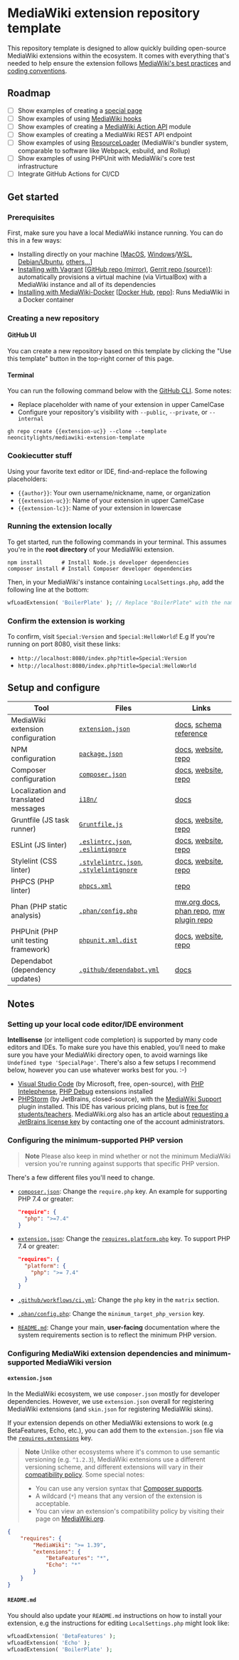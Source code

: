 # MediaWiki extension repository template

This repository template is designed to allow quickly building open-source MediaWiki extensions within the ecosystem. It comes with everything that's needed to help ensure the extension follows [MediaWiki's best practices](https://www.mediawiki.org/wiki/Best_practices_for_extensions) and [coding conventions](https://www.mediawiki.org/wiki/Manual:Coding_conventions).

## Roadmap

- [ ] Show examples of creating a [special page](https://www.mediawiki.org/wiki/Manual:Special_pages)
- [ ] Show examples of using [MediaWiki hooks](https://www.mediawiki.org/wiki/Manual:Hooks)
- [ ] Show examples of creating a [MediaWiki Action API](https://www.mediawiki.org/wiki/API:Main_page) module
- [ ] Show examples of creating a MediaWiki REST API endpoint
- [ ] Show examples of using [ResourceLoader](https://www.mediawiki.org/wiki/ResourceLoader) (MediaWiki's bundler system, comparable to software like Webpack, esbuild, and Rollup)
- [ ] Show examples of using PHPUnit with MediaWiki's core test infrastructure
- [ ] Integrate GitHub Actions for CI/CD

## Get started

### Prerequisites

First, make sure you have a local MediaWiki instance running. You can do this in a few ways:

- Installing directly on your machine [[MacOS](https://www.mediawiki.org/wiki/Manual:Running_MediaWiki_on_macOS), [Windows](https://www.mediawiki.org/wiki/Manual:Running_MediaWiki_on_Windows)/[WSL](https://www.mediawiki.org/wiki/Manual:Running_MediaWiki_on_Windows_Subsystem_for_Linux), [Debian/Ubuntu](https://www.mediawiki.org/wiki/Special:MyLanguage/Manual:Running_MediaWiki_on_Debian_or_Ubuntu), [others...](https://www.mediawiki.org/wiki/Manual:OS_specific_help)]
- [Installing with Vagrant](https://www.mediawiki.org/wiki/MediaWiki-Vagrant) [[GitHub repo (mirror)](https://github.com/wikimedia/mediawiki-vagrant), [Gerrit repo (source)](https://gerrit.wikimedia.org/g/mediawiki/vagrant)]: automatically provisions a virtual machine (via VirtualBox) with a MediaWiki instance and all of its dependencies
- [Installing with MediaWiki-Docker](https://www.mediawiki.org/wiki/MediaWiki-Docker) [[Docker Hub](https://hub.docker.com/_/mediawiki), [repo](https://github.com/wikimedia/mediawiki-docker)]: Runs MediaWiki in a Docker container

### Creating a new repository

#### GitHub UI

You can create a new repository based on this template by clicking the "Use this template" button in the top-right corner of this page.

#### Terminal

You can run the following command below with the [GitHub CLI](https://cli.github.com/). Some notes:

- Replace placeholder with name of your extension in upper CamelCase
- Configure your repository's visibility with `--public`, `--private`, or `--internal`

```shell
gh repo create {{extension-uc}} --clone --template neoncitylights/mediawiki-extension-template
```

### Cookiecutter stuff

Using your favorite text editor or IDE, find-and-replace the following placeholders:

- `{{author}}`: Your own username/nickname, name, or organization
- `{{extension-uc}}`: Name of your extension in upper CamelCase
- `{{extension-lc}}`: Name of your extension in lowercase

### Running the extension locally

To get started, run the following commands in your terminal. This assumes you're in the **root directory** of your MediaWiki extension.

```shell
npm install      # Install Node.js developer dependencies
composer install # Install Composer developer dependencies
```

Then, in your MediaWiki's instance containing `LocalSettings.php`, add the following line at the bottom:

```php
wfLoadExtension( 'BoilerPlate' ); // Replace "BoilerPlate" with the name of your extension
```

### Confirm the extension is working

To confirm, visit `Special:Version` and `Special:HelloWorld`! E.g If you're running on port 8080, visit these links:

- `http://localhost:8080/index.php?title=Special:Version`
- `http://localhost:8080/index.php?title=Special:HelloWorld`

## Setup and configure

| Tool | Files | Links |
| ---- | ----- | ----- |
| MediaWiki extension configuration | [`extension.json`](./extension.json) | [docs](https://www.mediawiki.org/wiki/Manual:Extension.json), [schema reference](https://www.mediawiki.org/wiki/Manual:Extension.json/Schema) |
| NPM configuration | [`package.json`](./package.json) | [docs](https://docs.npmjs.com/cli/v9/configuring-npm/package-json), [website](https://www.npmjs.com/), [repo](https://github.com/npm/cli) |
| Composer configuration | [`composer.json`](./composer.json) | [docs](https://getcomposer.org/doc/04-schema.md), [website](https://getcomposer.org/), [repo](https://github.com/composer/composer) |
| Localization and translated messages | [`i18n/`](./i18n/) | [docs](https://www.mediawiki.org/wiki/Localisation) |
| Gruntfile (JS task runner) | [`Gruntfile.js`](./Gruntfile.js) | [docs](https://gruntjs.com/configuring-tasks), [website](https://gruntjs.com/), [repo](https://github.com/gruntjs/grunt) |
| ESLint (JS linter) | [`.eslintrc.json`](./.eslintrc.json), [`.eslintignore`](./.eslintignore) | [docs](https://eslint.org/docs/latest/use/configure/), [website](https://eslint.org/), [repo](https://github.com/eslint/eslint) |
| Stylelint (CSS linter) | [`.stylelintrc.json`](./.stylelintrc.json), [`.stylelintignore`](./.stylelintignore) | [docs](https://stylelint.io/docs/user-guide/configuration), [website](https://stylelint.io/), [repo](https://github.com/stylelint/stylelint) |
| PHPCS (PHP linter) | [`phpcs.xml`](./phpcs.xml) | [repo](https://github.com/squizlabs/PHP_CodeSniffer) |
| Phan (PHP static analysis) | [`.phan/config.php`](./.phan/config.php) | [mw.org docs](https://www.mediawiki.org/wiki/Continuous_integration/Phan), [phan repo](https://github.com/phan/phan/), [mw plugin repo](https://gerrit.wikimedia.org/g/mediawiki/tools/phan/SecurityCheckPlugin)
| PHPUnit (PHP unit testing framework) | [`phpunit.xml.dist`](./phpunit.xml.dist) | [docs](https://docs.phpunit.de/en/10.2/configuration.html), [website](https://phpunit.de/), [repo](https://github.com/sebastianbergmann/phpunit) |
| Dependabot (dependency updates) | [`.github/dependabot.yml`](./.github/dependabot.yml) | [docs](https://docs.github.com/en/code-security/dependabot/dependabot-version-updates/configuration-options-for-the-dependabot.yml-file) |

## Notes

### Setting up your local code editor/IDE environment

**Intellisense** (or intelligent code completion) is supported by many code editors and IDEs. To make sure you have this enabled, you'll need to make sure you have your MediaWiki directory open, to avoid warnings like `Undefined type 'SpecialPage'`. There's also a few setups I recommend below, however you can use whatever works best for you. :-)

- [Visual Studio Code](https://code.visualstudio.com/) (by Microsoft, free, open-source), with [PHP Intelephense](https://marketplace.visualstudio.com/items?itemName=bmewburn.vscode-intelephense-client), [PHP Debug](https://marketplace.visualstudio.com/items?itemName=xdebug.php-debug) extensions installed
- [PHPStorm](https://www.jetbrains.com/phpstorm/) (by JetBrains, closed-source), with the [MediaWiki Support](https://plugins.jetbrains.com/plugin/7439-mediawiki-support) plugin installed. This IDE has various pricing plans, but is [free for students/teachers](https://www.jetbrains.com/community/education/#students). MediaWiki.org also has an article about [requesting a JetBrains license key](https://www.mediawiki.org/wiki/JetBrains_IDEs) by contacting one of the account administrators.

### Configuring the minimum-supported PHP version

> **Note**
> Please also keep in mind whether or not the minimum MediaWiki version you're running against supports that specific PHP version.

There's a few different files you'll need to change.

- [`composer.json`](./composer.json): Change the `require.php` key. An example for supporting PHP 7.4 or greater:

  ```json
  "require": {
    "php": ">=7.4"
  }
  ```

- [`extension.json`](./extension.json): Change the [`requires.platform.php`](https://www.mediawiki.org/wiki/Manual:Extension.json/Schema#platform) key. To support PHP 7.4 or greater:

  ```json
  "requires": {
    "platform": {
      "php": ">= 7.4"
    }
  }
  ```

- [`.github/workflows/ci.yml`](./.github/workflows/ci.yml): Change the `php` key in the `matrix` section.
- [`.phan/config.php`](./.phan/config.php): Change the `minimum_target_php_version` key.
- [`README.md`](./README.md): Change your main, **user-facing** documentation where the system requirements section is to reflect the minimum PHP version.

### Configuring MediaWiki extension dependencies and minimum-supported MediaWiki version

#### `extension.json`

In the MediaWiki ecosystem, we use `composer.json` mostly for developer dependencies. However, we use `extension.json` overall for registering MediaWiki extensions (and `skin.json` for registering MediaWiki skins).

If your extension depends on other MediaWiki extensions to work (e.g BetaFeatures, Echo, etc.), you can add them to the `extension.json` file via the [`requires.extensions`](https://www.mediawiki.org/wiki/Manual:Extension.json/Schema#requires) key.

> **Note**
> Unlike other ecosystems where it's common to use semantic versioning (e.g. `^1.2.3`), MediaWiki extensions use a different versioning scheme, and different extensions will vary in their [compatibility policy](https://www.mediawiki.org/wiki/Compatibility#MediaWiki_extensions). Some special notes:
>
> - You can use any version syntax that [Composer supports](https://getcomposer.org/doc/articles/versions.md).
> - A wildcard (`*`) means that any version of the extension is acceptable.
> - You can view an extension's compatibility policy by visiting their page on [MediaWiki.org](https://www.mediawiki.org/wiki/Category:Extensions_by_compatibility_policy).

```json
{
	"requires": {
		"MediaWiki": ">= 1.39",
		"extensions": {
			"BetaFeatures": "*",
			"Echo": "*"
		}
	}
}
```

#### `README.md`

You should also update your `README.md` instructions on how to install your extension, e.g the instructions for editing `LocalSettings.php` might look like:

```php
wfLoadExtension( 'BetaFeatures' );
wfLoadExtension( 'Echo' );
wfLoadExtension( 'BoilerPlate' );
```
